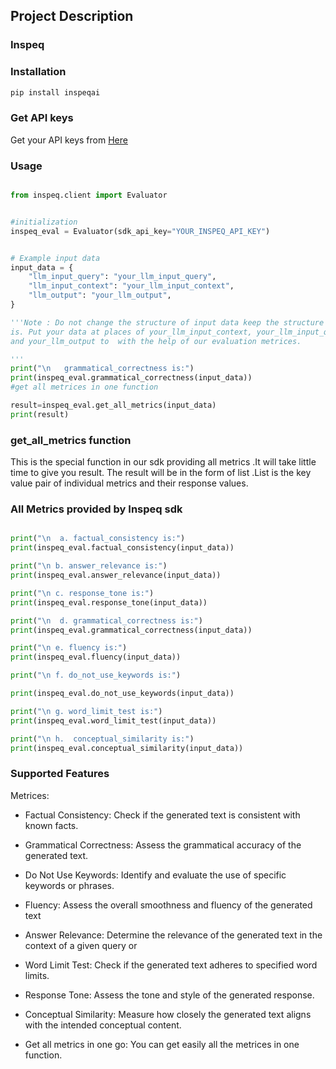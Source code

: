 ## Project Description

### Inspeq

### Installation

```sh
pip install inspeqai
```

### Get API keys

Get your API keys from <a href="https://app.inspeq.ai/" target="_blank">Here</a>


### Usage

```py

from inspeq.client import Evaluator


#initialization 
inspeq_eval = Evaluator(sdk_api_key="YOUR_INSPEQ_API_KEY")


# Example input data
input_data = {
    "llm_input_query": "your_llm_input_query",
    "llm_input_context": "your_llm_input_context",
    "llm_output": "your_llm_output",
}

'''Note : Do not change the structure of input data keep the structure as it
is. Put your data at places of your_llm_input_context, your_llm_input_query
and your_llm_output to  with the help of our evaluation metrices.

'''
print("\n   grammatical_correctness is:")
print(inspeq_eval.grammatical_correctness(input_data))
#get all metrices in one function

result=inspeq_eval.get_all_metrics(input_data)
print(result)


```
### get_all_metrics function
This is the special function in our sdk providing all metrics .It will take little time to give you result.
The result will be in the form of list .List is the key value pair of individual metrics and their response values.

### All Metrics provided by Inspeq sdk

```py

print("\n  a. factual_consistency is:")
print(inspeq_eval.factual_consistency(input_data))

print("\n b. answer_relevance is:")
print(inspeq_eval.answer_relevance(input_data))

print("\n c. response_tone is:")
print(inspeq_eval.response_tone(input_data))

print("\n  d. grammatical_correctness is:")
print(inspeq_eval.grammatical_correctness(input_data))

print("\n e. fluency is:")
print(inspeq_eval.fluency(input_data))

print("\n f. do_not_use_keywords is:")

print(inspeq_eval.do_not_use_keywords(input_data))

print("\n g. word_limit_test is:")
print(inspeq_eval.word_limit_test(input_data))

print("\n h.  conceptual_similarity is:")
print(inspeq_eval.conceptual_similarity(input_data))

```



###  Supported Features 
Metrices: 

-  Factual Consistency:
  Check if the generated text is consistent with known facts.

-  Grammatical Correctness:
  Assess the grammatical accuracy of the generated text.

-  Do Not Use Keywords:
  Identify and evaluate the use of specific keywords or phrases.

-  Fluency:
  Assess the overall smoothness and fluency of the generated text

-  Answer Relevance:
  Determine the relevance of the generated text in the context of a given query or

-  Word Limit Test:
  Check if the generated text adheres to specified word limits.

-  Response Tone:
  Assess the tone and style of the generated response.
  
-  Conceptual Similarity:
  Measure how closely the generated text aligns with the intended conceptual content.
- Get all metrics in one go:
  You can get easily all the metrices in one function.
